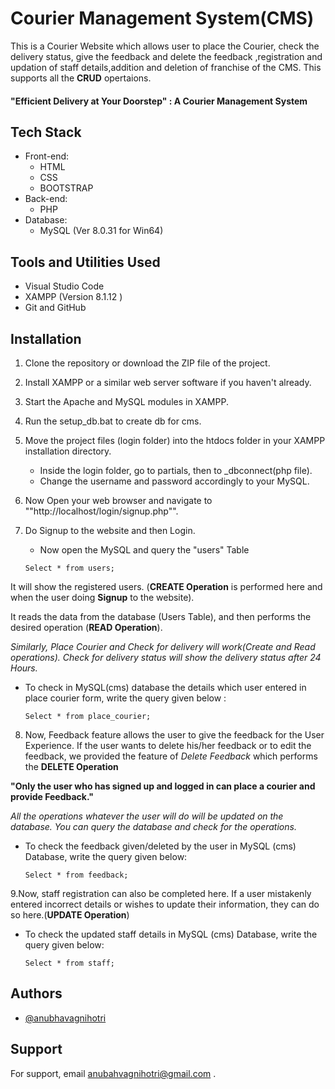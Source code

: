 
# Courier Management System(CMS)
This is a Courier Website which allows user to place the Courier, check the delivery status, give the feedback and delete the feedback ,registration and updation of staff details,addition and deletion of franchise of the CMS. This supports all the **CRUD** opertaions.


#### "Efficient Delivery at Your Doorstep" : A Courier Management System
## Tech Stack

- Front-end:
    - HTML
    - CSS
    - BOOTSTRAP
- Back-end:
    - PHP
- Database:
    - MySQL     (Ver 8.0.31 for Win64) 

## Tools and Utilities Used

- Visual Studio Code
- XAMPP (Version 8.1.12 )
- Git and GitHub


## Installation

1. Clone the repository or download the ZIP file of the project.

2. Install XAMPP or a similar web server software if you haven't already.

3. Start the Apache and MySQL modules in XAMPP.

4. Run the setup_db.bat to create db for cms.
        
5. Move the project files (login folder) into the htdocs folder in your XAMPP installation directory.

    - Inside the login folder, go to partials, then to _dbconnect(php file).
    - Change the username and password accordingly to your MySQL.

6. Now Open your web browser and navigate to ""http://localhost/login/signup.php"".

7. Do Signup to the website and then Login.
    - Now open the MySQL and query the "users" Table 
    ~~~
    Select * from users;
    ~~~
It will show the registered users. (**CREATE Operation** is performed here and when the user doing **Signup** to the website).

It reads the data from the database (Users Table), and then performs the desired operation (**READ Operation**).

_Similarly, Place Courier and Check for delivery will work(Create and Read operations).
Check for delivery status will show the delivery status after 24 Hours._


- To check in MySQL(cms) database the details which user entered in place courier form, write the query given below :

    ~~~
    Select * from place_courier;
    ~~~


8. Now, Feedback feature allows the user to give the feedback for the User Experience.
If the user wants to delete his/her feedback or to edit the feedback, we provided the feature of *Delete Feedback* which performs the **DELETE Operation**

**"Only the user who has signed up and logged in can place a courier and provide Feedback."**

_All the operations whatever the user will do will be updated on the database. You can query the database and check for the operations._

- To check the feedback given/deleted by the user in MySQL (cms) Database, write the query given below:

    ~~~
    Select * from feedback;
    ~~~
 


9.Now, staff registration can also be completed here. If a user mistakenly entered incorrect details or wishes to update their information, they can do so here.(**UPDATE Operation**)
- To check the updated staff details in MySQL (cms) Database, write the query given below:

    ~~~
    Select * from staff;
    ~~~
## Authors

- [@anubhavagnihotri](https://github.com/anubhavagnihotrii)


## Support

For support, email anubahvagnihotri@gmail.com .

